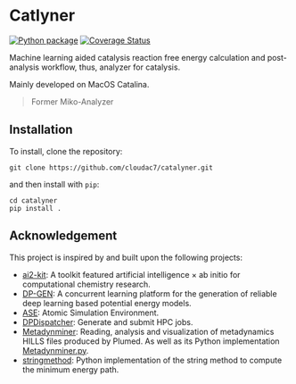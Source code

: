 # Catlyner

[![Python package](https://github.com/Cloudac7/catalyner/actions/workflows/ci.yml/badge.svg)](https://github.com/Cloudac7/catalyner/actions/workflows/ci.yml)
[![Coverage Status](https://coveralls.io/repos/github/Cloudac7/catalyner/badge.svg?branch=master)](https://coveralls.io/github/Cloudac7/catalyner?branch=master)


Machine learning aided catalysis reaction free energy calculation and post-analysis workflow, thus, analyzer for catalysis.

Mainly developed on MacOS Catalina.

> Former Miko-Analyzer

## Installation

To install, clone the repository:

```
git clone https://github.com/cloudac7/catalyner.git
```

and then install with `pip`:

```
cd catalyner
pip install .
```

## Acknowledgement
This project is inspired by and built upon the following projects:
- [ai2-kit](https://github.com/chenggroup/ai2-kit): A toolkit featured artificial intelligence × ab initio for computational chemistry research.
- [DP-GEN](https://github.com/deepmodeling/dpgen): A concurrent learning platform for the generation of reliable deep learning based potential energy models.
- [ASE](https://wiki.fysik.dtu.dk/ase/): Atomic Simulation Environment.
- [DPDispatcher](https://github.com/deepmodeling/dpdispatcher): Generate and submit HPC jobs.
- [Metadynminer](https://github.com/spiwokv/metadynminer): Reading, analysis and visualization of metadynamics HILLS files produced by Plumed. As well as its Python implementation [Metadynminer.py](https://github.com/Jan8be/metadynminer.py).
- [stringmethod](https://github.com/apallath/stringmethod): Python implementation of the string method to compute the minimum energy path.
